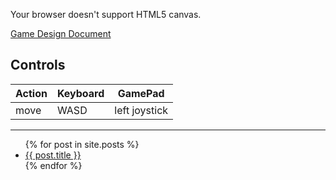 <div class="gm4html5_div_class" id="gm4html5_div_id">
<canvas id="canvas" width="640" height="360" >
<p>Your browser doesn't support HTML5 canvas.</p>
</canvas>
</div>
<script type="text/javascript" src="html5game/Chronicle Destiny.js?cachebust=733182832"></script>
<script>window.onload = GameMaker_Init;</script>

[Game Design Document](/docs)

## Controls

| Action | Keyboard |   GamePad     |
|--------|----------|---------------|
| move   | WASD     | left joystick |

---

<ul>
  {% for post in site.posts %}
    <li>
      <a href="{{ post.url }}">{{ post.title }}</a>
    </li>
  {% endfor %}
</ul>
